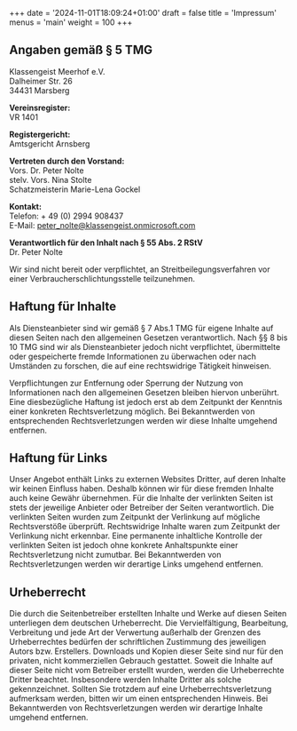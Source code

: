 +++
date = '2024-11-01T18:09:24+01:00'
draft = false
title = 'Impressum'
menus = 'main'
weight = 100
+++

## Angaben gemäß § 5 TMG  
Klassengeist Meerhof e.V.  
Dalheimer Str. 26  
34431 Marsberg  

**Vereinsregister:**  
VR 1401

**Registergericht:**  
Amtsgericht Arnsberg

**Vertreten durch den Vorstand:**  
Vors. Dr. Peter Nolte  
stelv. Vors. Nina Stolte  
Schatzmeisterin Marie-Lena Gockel  

**Kontakt:**  
Telefon: + 49 (0) 2994 908437  
E-Mail: peter_nolte@klassengeist.onmicrosoft.com  

**Verantwortlich für den Inhalt nach § 55 Abs. 2 RStV**  
Dr. Peter Nolte

Wir sind nicht bereit oder verpflichtet, an Streitbeilegungsverfahren vor einer Verbraucherschlichtungsstelle teilzunehmen.

## Haftung für Inhalte

Als Diensteanbieter sind wir gemäß § 7 Abs.1 TMG für eigene Inhalte auf diesen Seiten 
nach den allgemeinen Gesetzen verantwortlich. Nach §§ 8 bis 10 TMG sind wir als 
Diensteanbieter jedoch nicht  verpflichtet, übermittelte oder gespeicherte fremde 
Informationen zu überwachen oder nach Umständen zu  forschen, die auf eine 
rechtswidrige Tätigkeit hinweisen.

Verpflichtungen zur Entfernung oder Sperrung der Nutzung von Informationen nach den 
allgemeinen  Gesetzen bleiben hiervon unberührt. Eine diesbezügliche Haftung ist jedoch 
erst ab dem Zeitpunkt der  Kenntnis einer konkreten Rechtsverletzung möglich. Bei 
Bekanntwerden von entsprechenden  Rechtsverletzungen werden wir diese Inhalte 
umgehend entfernen.

## Haftung für Links

Unser Angebot enthält Links zu externen Websites Dritter, auf deren Inhalte wir keinen 
Einfluss haben.  Deshalb können wir für diese fremden Inhalte auch keine Gewähr 
übernehmen. Für die Inhalte der  verlinkten Seiten ist stets der jeweilige Anbieter oder 
Betreiber der Seiten verantwortlich. Die verlinkten  Seiten wurden zum Zeitpunkt der 
Verlinkung auf mögliche Rechtsverstöße überprüft. Rechtswidrige Inhalte  waren zum 
Zeitpunkt der Verlinkung nicht erkennbar.
Eine permanente inhaltliche Kontrolle der verlinkten Seiten ist jedoch ohne konkrete 
Anhaltspunkte einer  Rechtsverletzung nicht zumutbar. Bei Bekanntwerden von 
Rechtsverletzungen werden wir derartige Links  umgehend entfernen.

## Urheberrecht

Die durch die Seitenbetreiber erstellten Inhalte und Werke auf diesen Seiten unterliegen 
dem deutschen  Urheberrecht. Die Vervielfältigung, Bearbeitung, Verbreitung und jede Art 
der Verwertung außerhalb der  Grenzen des Urheberrechtes bedürfen der schriftlichen 
Zustimmung des jeweiligen Autors bzw. Erstellers.  Downloads und Kopien dieser Seite sind 
nur für den privaten, nicht kommerziellen Gebrauch gestattet.
Soweit die Inhalte auf dieser Seite nicht vom Betreiber erstellt wurden, werden die 
Urheberrechte Dritter  beachtet. Insbesondere werden Inhalte Dritter als solche 
gekennzeichnet. Sollten Sie trotzdem auf eine  Urheberrechtsverletzung aufmerksam 
werden, bitten wir um einen entsprechenden Hinweis. Bei  Bekanntwerden von 
Rechtsverletzungen werden wir derartige Inhalte umgehend entfernen.